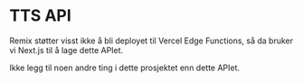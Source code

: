 # TTS API

Remix støtter visst ikke å bli deployet til Vercel Edge Functions, så da bruker vi Next.js til å lage dette APIet.

Ikke legg til noen andre ting i dette prosjektet enn dette APIet.